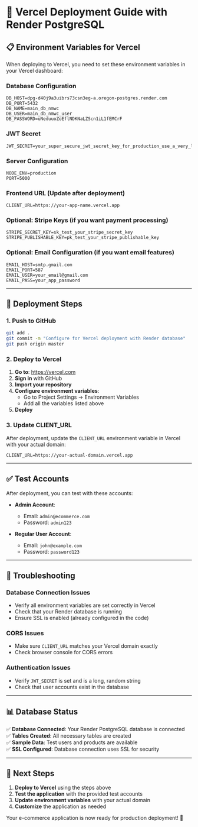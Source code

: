 # 🚀 Vercel Deployment Guide with Render PostgreSQL

## 📋 **Environment Variables for Vercel**

When deploying to Vercel, you need to set these environment variables in your Vercel dashboard:

### **Database Configuration**
```
DB_HOST=dpg-d40j9a3uibrs73csn3eg-a.oregon-postgres.render.com
DB_PORT=5432
DB_NAME=main_db_nmwc
DB_USER=main_db_nmwc_user
DB_PASSWORD=uNeduuoZoEflNDKNaLZScn1iL1fEMCrF
```

### **JWT Secret**
```
JWT_SECRET=your_super_secure_jwt_secret_key_for_production_use_a_very_long_random_string_12345
```

### **Server Configuration**
```
NODE_ENV=production
PORT=5000
```

### **Frontend URL** (Update after deployment)
```
CLIENT_URL=https://your-app-name.vercel.app
```

### **Optional: Stripe Keys** (if you want payment processing)
```
STRIPE_SECRET_KEY=sk_test_your_stripe_secret_key
STRIPE_PUBLISHABLE_KEY=pk_test_your_stripe_publishable_key
```

### **Optional: Email Configuration** (if you want email features)
```
EMAIL_HOST=smtp.gmail.com
EMAIL_PORT=587
EMAIL_USER=your_email@gmail.com
EMAIL_PASS=your_app_password
```

---

## 🚀 **Deployment Steps**

### **1. Push to GitHub**
```bash
git add .
git commit -m "Configure for Vercel deployment with Render database"
git push origin master
```

### **2. Deploy to Vercel**

1. **Go to**: https://vercel.com
2. **Sign in** with GitHub
3. **Import your repository**
4. **Configure environment variables**:
   - Go to Project Settings → Environment Variables
   - Add all the variables listed above
5. **Deploy**

### **3. Update CLIENT_URL**
After deployment, update the `CLIENT_URL` environment variable in Vercel with your actual domain:
```
CLIENT_URL=https://your-actual-domain.vercel.app
```

---

## ✅ **Test Accounts**

After deployment, you can test with these accounts:

- **Admin Account**: 
  - Email: `admin@ecommerce.com`
  - Password: `admin123`

- **Regular User Account**:
  - Email: `john@example.com` 
  - Password: `password123`

---

## 🔧 **Troubleshooting**

### **Database Connection Issues**
- Verify all environment variables are set correctly in Vercel
- Check that your Render database is running
- Ensure SSL is enabled (already configured in the code)

### **CORS Issues**
- Make sure `CLIENT_URL` matches your Vercel domain exactly
- Check browser console for CORS errors

### **Authentication Issues**
- Verify `JWT_SECRET` is set and is a long, random string
- Check that user accounts exist in the database

---

## 📊 **Database Status**

✅ **Database Connected**: Your Render PostgreSQL database is connected  
✅ **Tables Created**: All necessary tables are created  
✅ **Sample Data**: Test users and products are available  
✅ **SSL Configured**: Database connection uses SSL for security  

---

## 🎯 **Next Steps**

1. **Deploy to Vercel** using the steps above
2. **Test the application** with the provided test accounts
3. **Update environment variables** with your actual domain
4. **Customize** the application as needed

Your e-commerce application is now ready for production deployment! 🎉

